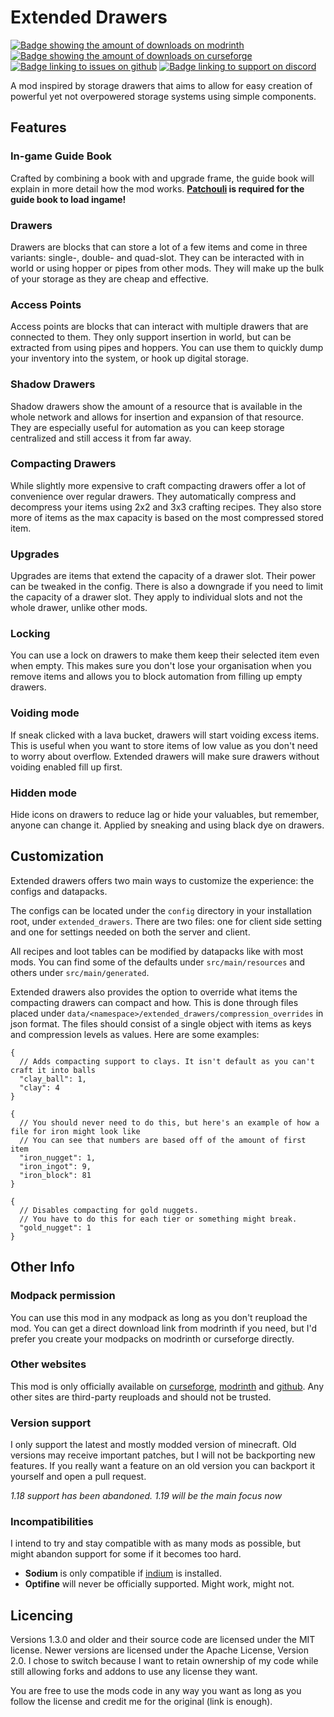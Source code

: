 # Extended Drawers
[![Badge showing the amount of downloads on modrinth](https://img.shields.io/badge/dynamic/json?color=2d2d2d&colorA=5da545&label=&suffix=%20downloads%20&query=downloads&url=https://api.modrinth.com/v2/project/AhtxbnpG&style=flat-square&logo=modrinth&logoColor=2d2d2d)](https://modrinth.com/mod/extended-drawers)
[![Badge showing the amount of downloads on curseforge](https://cf.way2muchnoise.eu/full_616602_downloads.svg?badge_style=flat)](https://www.curseforge.com/minecraft/mc-mods/extended-drawers)
[![Badge linking to issues on github](https://img.shields.io/badge/dynamic/json?query=value&url=https://img.shields.io/github/issues-raw/mattidragon/extendeddrawers.json&label=&logo=github&color=2d2d2d&style=flat-square&labelColor=6e5494&logoColor=2d2d2d&suffix=%20issues)](https://github.com/MattiDragon/ExtendedDrawers/issues)
[![Badge linking to support on discord](https://img.shields.io/discord/760524772189798431?label=&logo=discord&color=2d2d2d&style=flat-square&labelColor=5865f2&logoColor=2d2d2d)](https://discord.gg/26T5KK2PBv)

A mod inspired by storage drawers that aims to allow for easy creation of powerful yet not
overpowered storage systems using simple components.

## Features
### In-game Guide Book
Crafted by combining a book with and upgrade frame, the guide book will explain in more detail how the mod works.
**[Patchouli](https://modrinth.com/mod/patchouli) is required for the guide book to load ingame!**

### Drawers
Drawers are blocks that can store a lot of a few items and come in three variants: single-, double- and quad-slot. 
They can be interacted with in world or using hopper or pipes from other mods.
They will make up the bulk of your storage as they are cheap and effective.

### Access Points
Access points are blocks that can interact with multiple drawers that are connected to them. 
They only support insertion in world, but can be extracted from using pipes and hoppers.
You can use them to quickly dump your inventory into the system, or hook up digital storage.

### Shadow Drawers
Shadow drawers show the amount of a resource that is available in the whole network and allows
for insertion and expansion of that resource. 
They are especially useful for automation as you can keep storage centralized and still access it from far away.

### Compacting Drawers
While slightly more expensive to craft compacting drawers offer a lot of convenience over regular drawers.
They automatically compress and decompress your items using 2x2 and 3x3 crafting recipes. 
They also store more of items as the max capacity is based on the most compressed stored item.

### Upgrades
Upgrades are items that extend the capacity of a drawer slot. Their power can be tweaked in the config.
There is also a downgrade if you need to limit the capacity of a drawer slot. 
They apply to individual slots and not the whole drawer, unlike other mods.

### Locking
You can use a lock on drawers to make them keep their selected item even when empty.
This makes sure you don't lose your organisation when you remove items and allows you to block automation from filling up empty drawers.

### Voiding mode
If sneak clicked with a lava bucket, drawers will start voiding excess items. 
This is useful when you want to store items of low value as you don't need to worry about overflow.
Extended drawers will make sure drawers without voiding enabled fill up first.

### Hidden mode
Hide icons on drawers to reduce lag or hide your valuables, but remember, anyone can change it.
Applied by sneaking and using black dye on drawers.

## Customization
Extended drawers offers two main ways to customize the experience: the configs and datapacks.

The configs can be located under the `config` directory in your installation root, under `extended_drawers`. 
There are two files: one for client side setting and one for settings needed on both the server and client. 

All recipes and loot tables can be modified by datapacks like with most mods. 
You can find some of the defaults under `src/main/resources` and others under `src/main/generated`.

Extended drawers also provides the option to override what items the compacting drawers can compact and how.
This is done through files placed under `data/<namespace>/extended_drawers/compression_overrides` in json format.
The files should consist of a single object with items as keys and compression levels as values. 
Here are some examples:

```json5
{ 
  // Adds compacting support to clays. It isn't default as you can't craft it into balls
  "clay_ball": 1,
  "clay": 4
}
```
```json5
{ 
  // You should never need to do this, but here's an example of how a file for iron might look like
  // You can see that numbers are based off of the amount of first item
  "iron_nugget": 1,
  "iron_ingot": 9,
  "iron_block": 81
}
```
```json5
{ 
  // Disables compacting for gold nuggets. 
  // You have to do this for each tier or something might break.
  "gold_nugget": 1
}
```

## Other Info
### Modpack permission
You can use this mod in any modpack as long as you don't reupload the mod. 
You can get a direct download link from modrinth if you need, 
but I'd prefer you create your modpacks on modrinth or curseforge directly.

### Other websites
This mod is only officially available on [curseforge](https://www.curseforge.com/minecraft/mc-mods/extended-drawers), [modrinth](https://modrinth.com/mod/extended-drawers) and [github](https://github.com/mattidragon/extendeddrawers). 
Any other sites are third-party reuploads and should not be trusted.

### Version support
I only support the latest and mostly modded version of minecraft. 
Old versions may receive important patches, but I will not be backporting new features.
If you really want a feature on an old version you can backport it yourself and open a pull request.

*1.18 support has been abandoned. 1.19 will be the main focus now*

### Incompatibilities
I intend to try and stay compatible with as many mods as possible, but might abandon support for some if it becomes too hard.

* **Sodium** is only compatible if [indium](https://modrinth.com/mod/indium) is installed.
* **Optifine** will never be officially supported. Might work, might not.

## Licencing 
Versions 1.3.0 and older and their source code are licensed under the MIT license. Newer versions
are licensed under the Apache License, Version 2.0. I chose to switch because I want to retain 
ownership of my code while still allowing forks and addons to use any license they want. 

You are free to use the mods code in any way you want as long as you follow the license and 
credit me for the original (link is enough).
